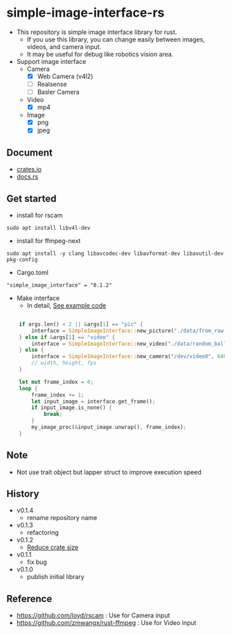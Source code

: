 # simple-image-interface-rs

- This repository is simple image interface library for rust.
  - If you use this library, you can change easily between images, videos, and camera input.
  - It may be useful for debug like robotics vision area.
- Support image interface
  - Camera
    - [x] Web Camera (v4l2)
    - [ ] Realsense
    - [ ] Basler Camera
  - Video
    - [x] mp4
  - Image
    - [x] png
    - [x] jpeg

## Document

- [crates.io](https://crates.io/crates/simple_image_interface)
- [docs.rs](https://docs.rs/simple_image_interface/0.1.0/simple_image_interface/)

## Get started

- install for rscam

```
sudo apt install libv4l-dev
```

- install for ffmpeg-next

```
sudo apt install -y clang libavcodec-dev libavformat-dev libavutil-dev pkg-config
```

- Cargo.toml

```
"simple_image_interface" = "0.1.2"
```

- Make interface
  - In detail, [See example code](example/examples.rs)

```rust

    if args.len() < 2 || &args[1] == "pic" {
        interface = SimpleImageInterface::new_picture("./data/from_raw.png");
    } else if &args[1] == "video" {
        interface = SimpleImageInterface::new_video("./data/random_ball.mp4");
    } else {
        interface = SimpleImageInterface::new_camera("/dev/video0", 640, 360, 330);
        // width, height, fps
    }

    let mut frame_index = 0;
    loop {
        frame_index += 1;
        let input_image = interface.get_frame();
        if input_image.is_none() {
            break;
        }
        my_image_proc(&input_image.unwrap(), frame_index);
    }
```

## Note

- Not use trait object but lapper struct to improve execution speed

## History

- v0.1.4
  - rename repository name
- v0.1.3
  - refactoring
- v0.1.2
  - [Reduce crate size](https://github.com/scepter914/simple-image-interface-rs/pull/1)
- v0.1.1
  - fix bug
- v0.1.0
  - publish initial library

## Reference

- <https://github.com/loyd/rscam> : Use for Camera input
- <https://github.com/zmwangx/rust-ffmpeg> : Use for Video input
